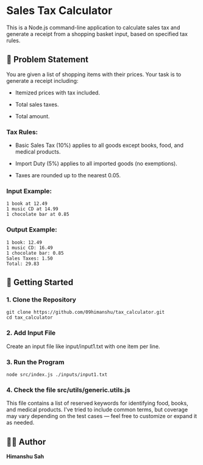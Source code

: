 # Sales Tax Calculator

This is a Node.js command-line application to calculate sales tax and generate a receipt from a shopping basket input, based on specified tax rules.

## 📌 Problem Statement

You are given a list of shopping items with their prices. Your task is to generate a receipt including:

- Itemized prices with tax included.

- Total sales taxes.

- Total amount.

### Tax Rules:

- Basic Sales Tax (10%) applies to all goods except books, food, and medical products.

- Import Duty (5%) applies to all imported goods (no exemptions).

- Taxes are rounded up to the nearest 0.05.

### Input Example:
```
1 book at 12.49
1 music CD at 14.99
1 chocolate bar at 0.85
```

### Output Example:
```
1 book: 12.49
1 music CD: 16.49
1 chocolate bar: 0.85
Sales Taxes: 1.50
Total: 29.83
```

## 🚀 Getting Started

### 1. Clone the Repository

```
git clone https://github.com/09himanshu/tax_calculator.git
cd tax_calculator
```

### 2. Add Input File

Create an input file like input/input1.txt with one item per line.

### 3. Run the Program
```
node src/index.js ./inputs/input1.txt
```

### 4. Check the file src/utils/generic.utils.js
This file contains a list of reserved keywords for identifying food, books, and medical products. I've tried to include common terms, but coverage may vary depending on the test cases — feel free to customize or expand it as needed.

## 👨‍💻 Author

**Himanshu Sah**
